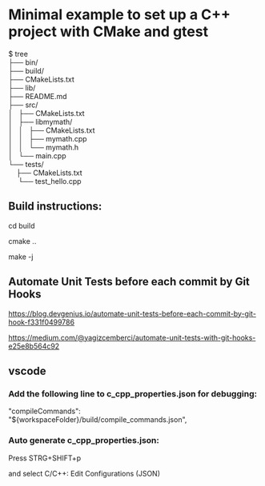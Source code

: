 # Minimal example to set up a C++ project with CMake and gtest

$ tree
<br>├── bin/
<br>├── build/
<br>├── CMakeLists.txt
<br>├── lib/
<br>├── README.md
<br>├── src/
<br>│   ├── CMakeLists.txt
<br>│   ├── libmymath/
<br>│   │   ├── CMakeLists.txt
<br>│   │   ├── mymath.cpp
<br>│   │   └── mymath.h
<br>│   └── main.cpp
<br>└── tests/
<br>     ├── CMakeLists.txt
<br>     └── test_hello.cpp

## Build instructions:

cd build 

cmake ..

make -j


## Automate Unit Tests before each commit by Git Hooks

https://blog.devgenius.io/automate-unit-tests-before-each-commit-by-git-hook-f331f0499786

https://medium.com/@yagizcemberci/automate-unit-tests-with-git-hooks-e25e8b564c92

## vscode

### Add the following line to c_cpp_properties.json for debugging:

"compileCommands": "${workspaceFolder}/build/compile_commands.json",

### Auto generate c_cpp_properties.json:

Press STRG+SHIFT+p

and select C/C++: Edit Configurations (JSON)
